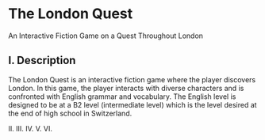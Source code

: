 # The London Quest
An Interactive Fiction Game on a Quest Throughout London

## I. Description

The London Quest is an interactive fiction game where the player discovers London. In this game, the player interacts with diverse characters and is confronted with English grammar and vocabulary. The English level is designed to be at a B2 level (intermediate level) which is the level desired at the end of high school in Switzerland.

II.
III.
IV.
V.
VI.
